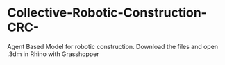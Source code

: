 # Collective-Robotic-Construction-CRC-
Agent Based Model for robotic construction.
Download the files and open .3dm in Rhino with Grasshopper

